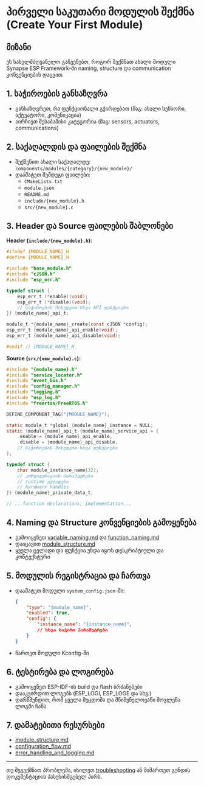 # პირველი საკუთარი მოდულის შექმნა (Create Your First Module)

## მიზანი

ეს სახელმძღვანელო გაჩვენებთ, როგორ შექმნათ ახალი მოდული Synapse ESP Framework-ში naming, structure და communication კონვენციების დაცვით.

## 1. საჭიროების განსაზღვრა

- განსაზღვრეთ, რა ფუნქციონალი გჭირდებათ (მაგ: ახალი სენსორი, აქტუატორი, კომუნიკაცია)
- აირჩიეთ შესაბამისი კატეგორია (მაგ: sensors, actuators, communications)

## 2. საქაღალდის და ფაილების შექმნა

- შექმენით ახალი საქაღალდე: `components/modules/{category}/{new_module}/`
- დაამატეთ შემდეგი ფაილები:
  - `CMakeLists.txt`
  - `module.json`
  - `README.md`
  - `include/{new_module}.h`
  - `src/{new_module}.c`

## 3. Header და Source ფაილების შაბლონები

**Header (`include/{new_module}.h`):**
```c
#ifndef {MODULE_NAME}_H
#define {MODULE_NAME}_H

#include "base_module.h"
#include "cJSON.h"
#include "esp_err.h"

typedef struct {
    esp_err_t (*enable)(void);
    esp_err_t (*disable)(void);
    // საჭიროების მიხედვით სხვა API ფუნქციები
}} {module_name}_api_t;

module_t *{module_name}_create(const cJSON *config);
esp_err_t {module_name}_api_enable(void);
esp_err_t {module_name}_api_disable(void);

#endif // {MODULE_NAME}_H
```

**Source (`src/{new_module}.c`):**
```c
#include "{module_name}.h"
#include "service_locator.h"
#include "event_bus.h"
#include "config_manager.h"
#include "logging.h"
#include "esp_log.h"
#include "freertos/FreeRTOS.h"

DEFINE_COMPONENT_TAG("{MODULE_NAME}");

static module_t *global_{module_name}_instance = NULL;
static {module_name}_api_t {module_name}_service_api = {
    .enable = {module_name}_api_enable,
    .disable = {module_name}_api_disable,
    // საჭიროების მიხედვით სხვა ფუნქციები
};

typedef struct {
    char module_instance_name[32];
    // კონფიგურაციის პარამეტრები
    // runtime ცვლადები
    // hardware handles
}} {module_name}_private_data_t;

// ...function declarations, implementation...
```

## 4. Naming და Structure კონვენციების გამოყენება

- გამოიყენეთ [variable_naming.md](../convention/variable_naming.md) და [function_naming.md](../convention/function_naming.md)
- დაიცავით [module_structure.md](../convention/module_structure.md)
- ყველა ცვლადი და ფუნქცია უნდა იყოს დესკრიპტიული და კონტექსტური

## 5. მოდულის რეგისტრაცია და ჩართვა

- დაამატეთ მოდული `system_config.json`-ში:
  ```json
  {
      "type": "{module_name}",
      "enabled": true,
      "config": {
          "instance_name": "{instance_name}",
          // სხვა საჭირო პარამეტრები
      }
  }
  ```
- ჩართეთ მოდული Kconfig-ში

## 6. ტესტირება და ლოგირება

- გამოიყენეთ ESP-IDF-ის build და flash ბრძანებები
- დააკვირდით ლოგებს (ESP_LOGI, ESP_LOGE და სხვ.)
- დარწმუნდით, რომ ყველა შეცდომა და მნიშვნელოვანი მოვლენა ლოგში ჩანს

## 7. დამატებითი რესურსები

- [module_structure.md](../convention/module_structure.md)
- [configuration_flow.md](../structure/configuration_flow.md)
- [error_handling_and_logging.md](../structure/error_handling_and_logging.md)

---

თუ შეგექმნათ პრობლემა, იხილეთ [troubleshooting](../troubleshooting/) ან მიმართეთ გუნდის დოკუმენტაციის პასუხისმგებელ პირს.

